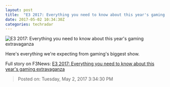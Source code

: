 ```yaml
---
layout: post
title:  "E3 2017: Everything you need to know about this year's gaming extravaganza"
date: 2017-05-02 10:34:30Z
categories: techradar
---
```


![E3 2017: Everything you need to know about this year's gaming extravaganza](http://cdn.mos.cms.futurecdn.net/1cfb2950a40a443ed483a92b259dfedd-1200-80.jpg)

Here's everything we're expecting from gaming's biggest show.


Full story on F3News: [E3 2017: Everything you need to know about this year's gaming extravaganza](http://www.f3nws.com/n/cKCnvH)

> Posted on: Tuesday, May 2, 2017 3:34:30 PM
